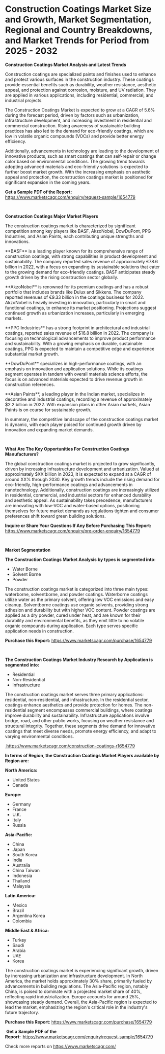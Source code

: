 <p><h1>Construction Coatings Market Size and Growth, Market Segmentation, Regional and Country Breakdowns, and Market Trends for Period from 2025 -  2032</h1></p><p><strong>Construction Coatings Market Analysis and Latest Trends</strong></p>
<p><p>Construction coatings are specialized paints and finishes used to enhance and protect various surfaces in the construction industry. These coatings provide essential benefits such as durability, weather resistance, aesthetic appeal, and protection against corrosion, moisture, and UV radiation. They are applied in various applications, including residential, commercial, and industrial projects.</p><p>The Construction Coatings Market is expected to grow at a CAGR of 5.6% during the forecast period, driven by factors such as urbanization, infrastructure development, and increasing investment in residential and commercial construction. Rising awareness of sustainable building practices has also led to the demand for eco-friendly coatings, which are low in volatile organic compounds (VOCs) and provide better energy efficiency.</p><p>Additionally, advancements in technology are leading to the development of innovative products, such as smart coatings that can self-repair or change color based on environmental conditions. The growing trend towards adopting advanced materials and eco-friendly solutions is expected to further boost market growth. With the increasing emphasis on aesthetic appeal and protection, the construction coatings market is positioned for significant expansion in the coming years.</p></p>
<p><strong>Get a Sample PDF of the Report:&nbsp;</strong> <a href="https://www.marketscagr.com/enquiry/request-sample/1654779?utm_campaign=2946&utm_medium=2&utm_source=Github&utm_content=ia&utm_term=06032025&utm_id=construction-coatings">https://www.marketscagr.com/enquiry/request-sample/1654779</a></p>
<p>&nbsp;</p>
<p><strong>Construction Coatings Major Market Players</strong></p>
<p><p>The construction coatings market is characterized by significant competition among key players like BASF, AkzoNobel, DowDuPont, PPG Industries, and Asian Paints, each contributing unique strengths and innovations.</p><p>**BASF** is a leading player known for its comprehensive range of construction coatings, with strong capabilities in product development and sustainability. The company reported sales revenue of approximately €78.6 billion in 2022, with a focus on expanding its sustainable solutions that cater to the growing demand for eco-friendly coatings. BASF anticipates steady growth driven by the rising construction sector globally.</p><p>**AkzoNobel** is renowned for its premium coatings and has a robust portfolio that includes brands like Dulux and Sikkens. The company reported revenues of €9.33 billion in the coatings business for 2022. AkzoNobel is heavily investing in innovation, particularly in smart and functional coatings, to enhance its market positioning. Projections suggest continued growth as urbanization increases, particularly in emerging markets.</p><p>**PPG Industries** has a strong footprint in architectural and industrial coatings, reported sales revenue of $16.8 billion in 2022. The company is focusing on technological advancements to improve product performance and sustainability. With a growing emphasis on durable, sustainable coatings, PPG is expected to maintain a competitive edge and experience substantial market growth.</p><p>**DowDuPont** specializes in high-performance coatings, with an emphasis on innovation and application solutions. While its coatings segment operates in tandem with overall materials science efforts, the focus is on advanced materials expected to drive revenue growth in construction references.</p><p>**Asian Paints**, a leading player in the Indian market, specializes in decorative and industrial coatings, recording a revenue of approximately $2.2 billion in 2022. With expansion plans in other Asian markets, Asian Paints is on course for sustainable growth.</p><p>In summary, the competitive landscape of the construction coatings market is dynamic, with each player poised for continued growth driven by innovation and expanding market demands.</p></p>
<p>&nbsp;</p>
<p><strong>What Are The Key Opportunities For Construction Coatings Manufacturers?</strong></p>
<p><p>The global construction coatings market is projected to grow significantly, driven by increasing infrastructure development and urbanization. Valued at approximately $XX billion in 2023, it is expected to expand at a CAGR of around XX% through 2030. Key growth trends include the rising demand for eco-friendly, high-performance coatings and advancements in nanotechnology. Additionally, construction coatings are increasingly utilized in residential, commercial, and industrial sectors for enhanced durability and aesthetic appeal. As sustainability takes precedence, manufacturers are innovating with low-VOC and water-based options, positioning themselves for future market demands as regulations tighten and consumer preferences shift toward green building solutions.</p></p>
<p><strong>Inquire or Share Your Questions If Any Before Purchasing This Report:</strong> <a href="https://www.marketscagr.com/enquiry/pre-order-enquiry/1654779?utm_campaign=2946&utm_medium=2&utm_source=Github&utm_content=ia&utm_term=06032025&utm_id=construction-coatings">https://www.marketscagr.com/enquiry/pre-order-enquiry/1654779</a></p>
<p>&nbsp;</p>
<p><strong>Market Segmentation</strong></p>
<p><strong>The Construction Coatings Market Analysis by types is segmented into:</strong></p>
<p><ul><li>Water Borne</li><li>Solvent Borne</li><li>Powder</li></ul></p>
<p><p>The construction coatings market is categorized into three main types: waterborne, solventborne, and powder coatings. Waterborne coatings utilize water as the primary solvent, offering low VOC emissions and easy cleanup. Solventborne coatings use organic solvents, providing strong adhesion and durability but with higher VOC content. Powder coatings are applied as a dry powder, cured under heat, and are known for their durability and environmental benefits, as they emit little to no volatile organic compounds during application. Each type serves specific application needs in construction.</p></p>
<p><strong>Purchase this Report:&nbsp;</strong><a href="https://www.marketscagr.com/purchase/1654779?utm_campaign=2946&utm_medium=2&utm_source=Github&utm_content=ia&utm_term=06032025&utm_id=construction-coatings">https://www.marketscagr.com/purchase/1654779</a></p>
<p>&nbsp;</p>
<p><strong>The Construction Coatings Market Industry Research by Application is segmented into:</strong></p>
<p><ul><li>Residential</li><li>Non-Residential</li><li>Infrastructure</li></ul></p>
<p><p>The construction coatings market serves three primary applications: residential, non-residential, and infrastructure. In the residential sector, coatings enhance aesthetics and provide protection for homes. The non-residential segment encompasses commercial buildings, where coatings improve durability and sustainability. Infrastructure applications involve bridge, road, and other public works, focusing on weather resistance and structural integrity. Together, these segments drive demand for innovative coatings that meet diverse needs, promote energy efficiency, and adapt to varying environmental conditions.</p></p>
<p><a href="https://www.marketscagr.com/construction-coatings-r1654779?utm_campaign=2946&utm_medium=2&utm_source=Github&utm_content=ia&utm_term=06032025&utm_id=construction-coatings">&nbsp;https://www.marketscagr.com/construction-coatings-r1654779</a></p>
<p><strong>In terms of Region, the Construction Coatings Market Players available by Region are:</strong></p>
<p>
    <p> <strong> North America: </strong>
        <ul>
            <li>United States</li>
            <li>Canada</li>
        </ul>
        </p> 
    <p> <strong> Europe: </strong>
        <ul>
            <li>Germany</li>
            <li>France</li>
            <li>U.K.</li>
            <li>Italy</li>
            <li>Russia</li>
        </ul>
        </p> 
    <p> <strong> Asia-Pacific: </strong>
        <ul>
            <li>China</li>
            <li>Japan</li>
            <li>South Korea</li>
            <li>India</li>
            <li>Australia</li>
            <li>China Taiwan</li>
            <li>Indonesia</li>
            <li>Thailand</li>
            <li>Malaysia</li>
        </ul>
        </p> 
    <p> <strong> Latin America: </strong>
        <ul>
            <li>Mexico</li>
            <li>Brazil</li>
            <li>Argentina Korea</li>
            <li>Colombia</li>
        </ul>
        </p> 
    <p> <strong> Middle East & Africa: </strong>
        <ul>
            <li>Turkey</li>
            <li>Saudi</li>
            <li>Arabia</li>
            <li>UAE</li>
            <li>Korea</li>
        </ul>
    </p>
    </p>
<p><p>The construction coatings market is experiencing significant growth, driven by increasing urbanization and infrastructure development. In North America, the market holds approximately 30% share, primarily fueled by advancements in building regulations. The Asia-Pacific region, notably China, is poised to dominate with a projected market share of 40%, reflecting rapid industrialization. Europe accounts for around 25%, showcasing steady demand. Overall, the Asia-Pacific region is expected to lead the market, emphasizing the region's critical role in the industry's future trajectory.</p></p>
<p><strong>Purchase this Report: </strong><a href="https://www.marketscagr.com/purchase/1654779?utm_campaign=2946&utm_medium=2&utm_source=Github&utm_content=ia&utm_term=06032025&utm_id=construction-coatings">https://www.marketscagr.com/purchase/1654779</a></p>
<p>&nbsp;<strong>Get a Sample PDF of the Report:&nbsp;&nbsp;</strong><a href="https://www.marketscagr.com/enquiry/request-sample/1654779?utm_campaign=2946&utm_medium=2&utm_source=Github&utm_content=ia&utm_term=06032025&utm_id=construction-coatings">https://www.marketscagr.com/enquiry/request-sample/1654779</a></p>
<p><strong></strong></p>
<p>Check more reports on <a href="https://www.marketscagr.com/?utm_campaign=2946&utm_medium=2&utm_source=Github&utm_content=ia&utm_term=06032025&utm_id=construction-coatings">https://www.marketscagr.com/</a></p>
